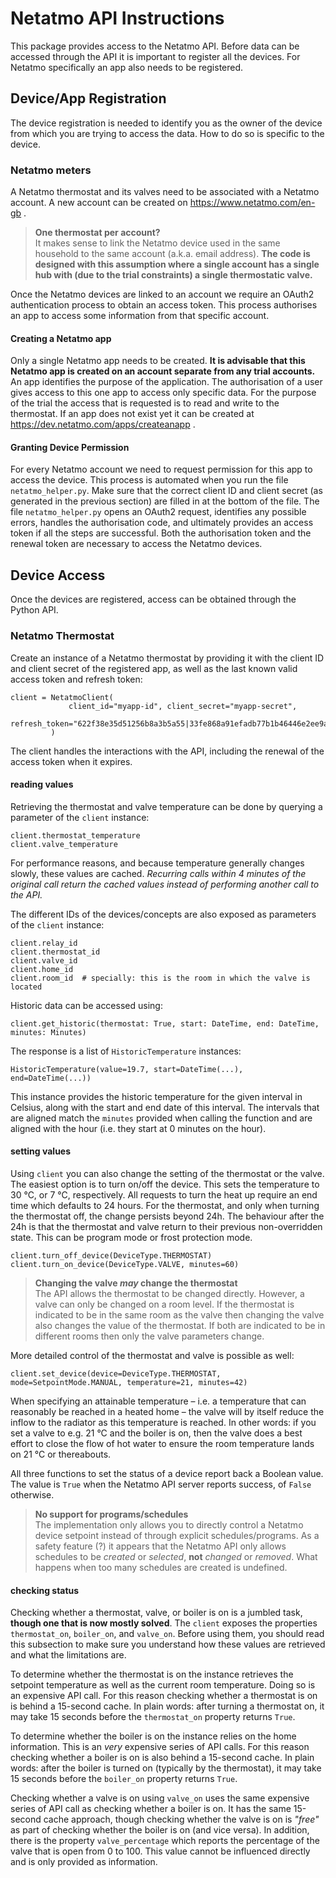 # Netatmo API Instructions
This package provides access to the Netatmo API. Before data can be accessed through the API it is important to register all the devices. For Netatmo specifically an app also needs to be registered.

## Device/App Registration
The device registration is needed to identify you as the owner of the device from which you are trying to access the data. How to do so is specific to the device.

### Netatmo meters
A Netatmo thermostat and its valves need to be associated with a Netatmo account. A new account can be created on https://www.netatmo.com/en-gb .

> **One thermostat per account?**<br>
> It makes sense to link the Netatmo device used in the same household to the same account (a.k.a. email address). **The code is designed with this assumption where a single account has a single hub with (due to the trial constraints) a single thermostatic valve.**

Once the Netatmo devices are linked to an account we require an OAuth2 authentication process to obtain an access token. This process authorises an app to access some information from that specific account.

#### Creating a Netatmo app
Only a single Netatmo app needs to be created. **It is advisable that this Netatmo app is created on an account separate from any trial accounts.** An app identifies the purpose of the application. The authorisation of a user gives access to this one app to access only specific data. For the purpose of the trial the access that is requested is to read and write to the thermostat. If an app does not exist yet it can be created at https://dev.netatmo.com/apps/createanapp .

#### Granting Device Permission
For every Netatmo account we need to request permission for this app to access the device. This process is automated when you run the file `netatmo_helper.py`. Make sure that the correct client ID and client secret (as generated in the previous section) are filled in at the bottom of the file. The file `netatmo_helper.py` opens an OAuth2 request, identifies any possible errors, handles the authorisation code, and ultimately provides an access token if all the steps are successful. Both the authorisation token and the renewal token are necessary to access the Netatmo devices.

## Device Access
Once the devices are registered, access can be obtained through the Python API.

### Netatmo Thermostat
Create an instance of a Netatmo thermostat by providing it with the client ID and client secret of the registered app, as well as the last known valid access token and refresh token:

    client = NetatmoClient(
                 client_id="myapp-id", client_secret="myapp-secret", 
                 refresh_token="622f38e35d51256b8a3b5a55|33fe868a91efadb77b1b46446e2ee9a5"
             )

The client handles the interactions with the API, including the renewal of the access token when it expires. 

#### reading values

Retrieving the thermostat and valve temperature can be done by querying a parameter of the `client` instance:

    client.thermostat_temperature
    client.valve_temperature

For performance reasons, and because temperature generally changes slowly, these values are cached. *Recurring calls within 4 minutes of the original call return the cached values instead of performing another call to the API.*

The different IDs of the devices/concepts are also exposed as parameters of the `client` instance:

    client.relay_id
    client.thermostat_id
    client.valve_id
    client.home_id
    client.room_id  # specially: this is the room in which the valve is located

Historic data can be accessed using:

    client.get_historic(thermostat: True, start: DateTime, end: DateTime, minutes: Minutes)

The response is a list of `HistoricTemperature` instances:

    HistoricTemperature(value=19.7, start=DateTime(...), end=DateTime(...))

This instance provides the historic temperature for the given interval in Celsius, along with the start and end date of this interval. The intervals that are aligned match the `minutes` provided when calling the function and are aligned with the hour (i.e. they start at 0 minutes on the hour).

#### setting values

Using `client` you can also change the setting of the thermostat or the valve. The easiest option is to turn on/off the device. This sets the temperature to 30 °C, or 7 °C, respectively. All requests to turn the heat up require an end time which defaults to 24 hours. For the thermostat, and only when turning the thermostat off, the change persists beyond 24h. The behaviour after the 24h is that the thermostat and valve return to their previous non-overridden state. This can be program mode or frost protection mode. 

    client.turn_off_device(DeviceType.THERMOSTAT)
    client.turn_on_device(DeviceType.VALVE, minutes=60)

> **Changing the valve *may* change the thermostat**<br>
> The API allows the thermostat to be changed directly. However, a valve can only be changed on a room level. If the thermostat is indicated to be in the same room as the valve then changing the valve also changes the value of the thermostat. If both are indicated to be in different rooms then only the valve parameters change.

More detailed control of the thermostat and valve is possible as well:

    client.set_device(device=DeviceType.THERMOSTAT, mode=SetpointMode.MANUAL, temperature=21, minutes=42)

When specifying an attainable temperature – i.e. a temperature that can reasonably be reached in a heated home – the valve will by itself reduce the inflow to the radiator as this temperature is reached. In other words: if you set a valve to e.g. 21 °C and the boiler is on, then the valve does a best effort to close the flow of hot water to ensure the room temperature lands on 21 °C or thereabouts.

All three functions to set the status of a device report back a Boolean value. The value is `True` when the Netatmo API server reports success, of `False` otherwise. 

> **No support for programs/schedules**<br>
> The implementation only allows you to directly control a Netatmo device setpoint instead of through explicit schedules/programs. As a safety feature (?) it appears that the Netatmo API only allows schedules to be *created* or *selected*, **not** *changed* or *removed*. What happens when too many schedules are created is undefined.

#### checking status
Checking whether a thermostat, valve, or boiler is on is a jumbled task, **though one that is now mostly solved**. The `client` exposes the properties `thermostat_on`, `boiler_on`, and `valve_on`. Before using them, you should read this subsection to make sure you understand how these values are retrieved and what the limitations are.

To determine whether the thermostat is on the instance retrieves the setpoint temperature as well as the current room temperature. Doing so is an expensive API call. For this reason checking whether a thermostat is on is behind a 15-second cache. In plain words: after turning a thermostat on, it may take 15 seconds before the `thermostat_on` property returns `True`. 

To determine whether the boiler is on the instance relies on the home information. This is an *very* expensive series of API calls. For this reason checking whether a boiler is on is also behind a 15-second cache. In plain words: after the boiler is turned on (typically by the thermostat), it may take 15 seconds before the `boiler_on` property returns `True`.

Checking whether a valve is on using `valve_on` uses the same expensive series of API call as checking whether a boiler is on. It has the same 15-second cache approach, though checking whether the valve is on is *"free"* as part of checking whether the boiler is on (and vice versa). In addition, there is the property `valve_percentage` which reports the percentage of the valve that is open from 0 to 100. This value cannot be influenced directly and is only provided as information. 